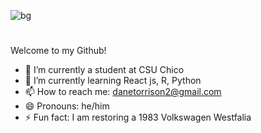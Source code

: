 
![bg](https://user-images.githubusercontent.com/90598330/150702298-1d29f5ad-3c68-4e31-a83f-58fb3457f41d.gif)



<h1></h1>


Welcome to my Github!
- 🔭 I’m currently a student at CSU Chico
- 🌱 I’m currently learning React js, R, Python
- 📫 How to reach me: danetorrison2@gmail.com
- 😄 Pronouns: he/him
- ⚡ Fun fact: I am restoring a 1983 Volkswagen Westfalia

